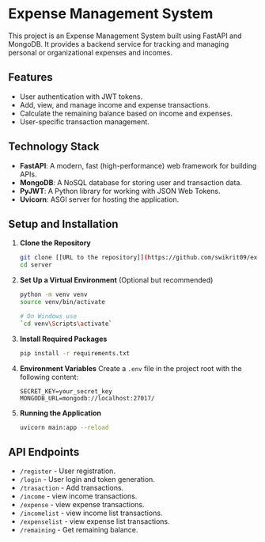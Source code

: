 # Expense Management System

This project is an Expense Management System built using FastAPI and MongoDB. It provides a backend service for tracking and managing personal or organizational expenses and incomes.

## Features

- User authentication with JWT tokens.
- Add, view, and manage income and expense transactions.
- Calculate the remaining balance based on income and expenses.
- User-specific transaction management.

## Technology Stack

- **FastAPI**: A modern, fast (high-performance) web framework for building APIs.
- **MongoDB**: A NoSQL database for storing user and transaction data.
- **PyJWT**: A Python library for working with JSON Web Tokens.
- **Uvicorn**: ASGI server for hosting the application.

## Setup and Installation

1. **Clone the Repository**
   ```bash
   git clone [[URL to the repository]](https://github.com/swikrit09/expense-mgmt-fastapi.git)
   cd server
   ```

2. **Set Up a Virtual Environment** (Optional but recommended)
   ```bash
   python -m venv venv
   source venv/bin/activate
   
   # On Windows use
   `cd venv\Scripts\activate`
   ```

3. **Install Required Packages**
   ```bash
   pip install -r requirements.txt
   ```

4. **Environment Variables**
   Create a `.env` file in the project root with the following content:
   ```
   SECRET_KEY=your_secret_key
   MONGODB_URL=mongodb://localhost:27017/
   ```

5. **Running the Application**
   ```bash
   uvicorn main:app --reload
   ```

## API Endpoints

- `/register` - User registration.
- `/login` - User login and token generation.
- `/trasaction` - Add transactions.
- `/income` - view income transactions.
- `/expense` - view expense transactions.
- `/incomelist` - view income list transactions.
- `/expenselist` - view expense list transactions.
- `/remaining` - Get remaining balance.



